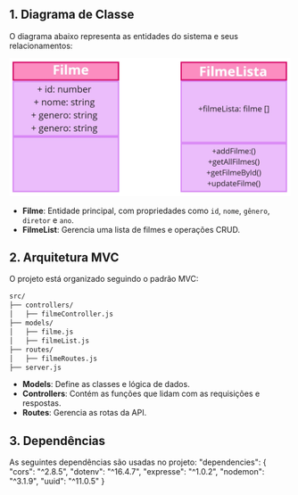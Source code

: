 ## **1. Diagrama de Classe**
O diagrama abaixo representa as entidades do sistema e seus relacionamentos:

![Diagrama de Classe](./img/diagrama%20de%20classes%20(2).jpg)

- **Filme**: Entidade principal, com propriedades como `id`, `nome`, `gênero`, `diretor` e `ano`.
- **FilmeList**: Gerencia uma lista de filmes e operações CRUD.

## **2. Arquitetura MVC**
O projeto está organizado seguindo o padrão MVC:

```
src/
├── controllers/
│   ├── filmeController.js
├── models/
│   ├── filme.js
│   ├── filmeList.js
├── routes/
│   ├── filmeRoutes.js
├── server.js
```
- **Models**: Define as classes e lógica de dados.
- **Controllers**: Contém as funções que lidam com as requisições e respostas.
- **Routes**: Gerencia as rotas da API.

## **3. Dependências**
As seguintes dependências são usadas no projeto:
"dependencies": {
    "cors": "^2.8.5",
    "dotenv": "^16.4.7",
    "expresse": "^1.0.2",
    "nodemon": "^3.1.9",
    "uuid": "^11.0.5"
  }
